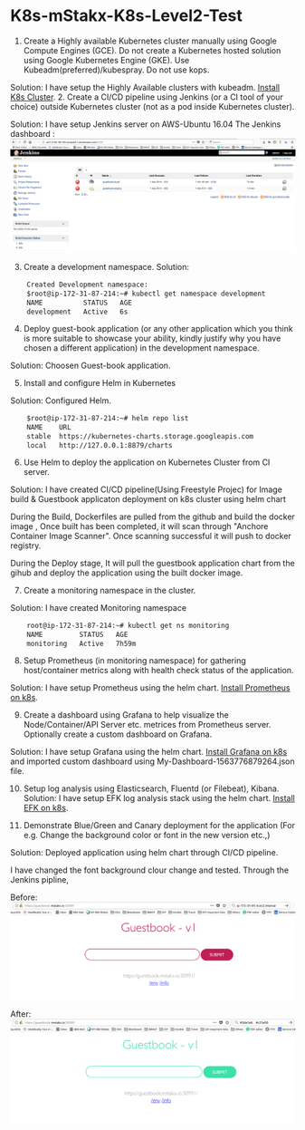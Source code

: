 # K8s-mStakx-K8s-Level2-Test
1.	Create a Highly available Kubernetes cluster manually using Google Compute Engines (GCE). Do not create a Kubernetes hosted solution using Google Kubernetes Engine (GKE). Use Kubeadm(preferred)/kubespray. Do not use kops.

Solution:
I have setup the Highly Available clusters with kubeadm. [Install K8s Cluster](https://github.com/senthil2kumars/K8s-mStakx-Level2-Test/tree/master/k8s-install-Prerequisites).
2.	Create a CI/CD pipeline using Jenkins (or a CI tool of your choice) outside Kubernetes cluster (not as a pod inside Kubernetes cluster).

Solution: I have setup Jenkins server on AWS-Ubuntu 16.04
 The Jenkins dashboard :
 ![Jenkins](Jenkins-dashboard.png)

3.	Create a development namespace.
Solution:
```
    Created Development namespace:
    $root@ip-172-31-87-214:~# kubectl get namespace development
    NAME          STATUS   AGE
    development   Active   6s
```

4.	Deploy guest-book application (or any other application which you think is more suitable to showcase your ability, kindly justify why you have chosen a different application) in the development namespace.

Solution: Choosen Guest-book application.

5.	Install and configure Helm in Kubernetes

Solution: Configured Helm.
```
    $root@ip-172-31-87-214:~# helm repo list
    NAME  	URL                                             
    stable	https://kubernetes-charts.storage.googleapis.com
    local 	http://127.0.0.1:8879/charts                    
```
6.	Use Helm to deploy the application on Kubernetes Cluster from CI server.

Solution:
I have created CI/CD pipeline(Using Freestyle Projec) for Image build & Guestbook applicaton deployment on k8s cluster using helm chart

During the Build, Dockerfiles are pulled from the github and build the docker image , Once built has been completed, it will scan through "Anchore Container Image Scanner". Once scanning successful it will push to docker registry.

During the Deploy stage, It will pull the guestbook application chart from the gihub and deploy the application using the built docker image.

7.	Create a monitoring namespace in the cluster.

Solution: I have created Monitoring namespace
```
    root@ip-172-31-87-214:~# kubectl get ns monitoring
    NAME         STATUS   AGE
    monitoring   Active   7h59m
```
8.	Setup Prometheus (in monitoring namespace) for gathering host/container metrics along with health check status of the application.

Solution:
I have setup Prometheus using the helm chart. [Install Prometheus on k8s](https://github.com/senthil2kumars/K8s-mStakx-Level2-Test/tree/master/prometheus).


9.	Create a dashboard using Grafana to help visualize the Node/Container/API Server etc. metrices from Prometheus server. Optionally create a custom dashboard on Grafana.

Solution:
I have setup Grafana using the helm chart. [Install Grafana on k8s](https://github.com/senthil2kumars/K8s-mStakx-Level2-Test/tree/master/grafana) and imported custom dashboard using My-Dashboard-1563776879264.json file.

10.	Setup log analysis using Elasticsearch, Fluentd (or Filebeat), Kibana.
Solution:
I have setup EFK log analysis stack using the helm chart. [Install EFK on k8s](https://github.com/senthil2kumars/K8s-mStakx-Level2-Test/tree/master/elastic-stack).

11.	Demonstrate Blue/Green and Canary deployment for the application (For e.g. Change the background color or font in the new version etc.,)

Solution:
 Deployed application using helm chart through CI/CD pipeline.

 I have changed the font background clour change and tested.
 Through the Jenkins pipline, 

Before:
![Guestbook Applicaton before](Guestbook-before.png)

After:
![Guestbook Applicaton After](Guestbook-After.png)
